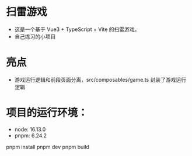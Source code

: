 # 扫雷游戏 
- 这是一个基于 Vue3 + TypeScript + Vite 的扫雷游戏。
- 自己练习的小项目
# 亮点
- 游戏运行逻辑和前段页面分离，src/composables/game.ts 封装了游戏运行逻辑 

# 项目的运行环境：
- node: 16.13.0
- pnpm: 6.24.2


pnpm install
pnpm dev
pnpm build
